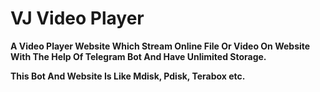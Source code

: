 # VJ Video Player

**A Video Player Website Which Stream Online File Or Video On Website With The Help Of Telegram Bot And Have Unlimited Storage.**

**This Bot And Website Is Like Mdisk, Pdisk, Terabox etc.**
